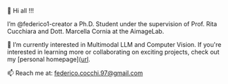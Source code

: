 👋 Hi all !!!

I’m @federico1-creator a Ph.D. Student under the supervision of Prof. Rita Cucchiara and Dott. Marcella Cornia at the AimageLab.

👀  I’m currently interested in Multimodal LLM and Computer Vision. If you're interested in learning more or collaborating on exciting projects, check out my [personal homepage]([url](https://federico1-creator.github.io/Federico_Cocchi/).

📫 Reach me at: federico.cocchi.97@gmail.com
